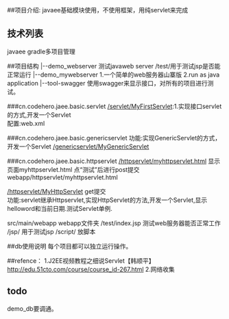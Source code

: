 ##项目介绍:
javaee基础模块使用，不使用框架，用纯servlet来完成

## 技术列表
javaee gradle多项目管理

##项目结构
|--demo_webserver  测试javaweb server /test/用于测试jsp是否能正常运行 
|--demo_mywebserver 1.一个简单的web服务器山寨版 2.run as java application
|--tool-swagger 使用swagger来显示接口，对所有的项目进行测试。


###cn.codehero.jaee.basic.servlet
[/servlet/MyFirstServlet](/servlet/MyFirstServlet):1.实现接口servlet的方式,开发一个Servlet  
配置:web.xml

###cn.codehero.jaee.basic.genericservlet  功能:实现GenericServlet的方式，开发一个Servlet
[/genericservlet/MyGenericServlet](/genericservlet/MyGenericServlet)

###cn.codehero.jaee.basic.httpservlet
[/httpservlet/myhttpservlet.html](/httpservlet/myhttpservlet.html)   显示页面myhttpservlet.html 点“测试”后进行post提交  
webapp/httpservlet/myhttpservlet.html  
   
[/httpservlet/MyHttpServlet](/httpservlet/MyHttpServlet)  get提交  
功能:servlet继承Httpservlet,实现HttpServlet的方法,开发一个Servlet,显示helloword和当前日期.测试Servlet单例.  

src/main/webapp    webapp文件夹
/test/index.jsp  测试web服务器能否正常工作
/jsp/   用于测试jsp
/script/  放脚本

##db使用说明
每个项目都可以独立运行操作。
  
##refence：
1.J2EE视频教程之细说Servlet【韩顺平】 http://edu.51cto.com/course/course_id-267.html
2.网络收集

## todo 
demo_db要调通。

